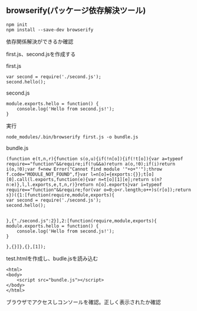 ## browserify(パッケージ依存解決ツール)

```
npm init
npm install --save-dev browserify
```

依存関係解決ができるか確認

first.js、second.jsを作成する

first.js

```
var second = require('./second.js');
second.hello();
```

second.js

```
module.exports.hello = function() {
    console.log('Hello from second.js!');
}
```

実行

```
node_modules/.bin/browserify first.js -o bundle.js
```

bundle.js

```
(function e(t,n,r){function s(o,u){if(!n[o]){if(!t[o]){var a=typeof require=="function"&&require;if(!u&&a)return a(o,!0);if(i)return i(o,!0);var f=new Error("Cannot find module '"+o+"'");throw f.code="MODULE_NOT_FOUND",f}var l=n[o]={exports:{}};t[o][0].call(l.exports,function(e){var n=t[o][1][e];return s(n?n:e)},l,l.exports,e,t,n,r)}return n[o].exports}var i=typeof require=="function"&&require;for(var o=0;o<r.length;o++)s(r[o]);return s})({1:[function(require,module,exports){
var second = require('./second.js');
second.hello();


},{"./second.js":2}],2:[function(require,module,exports){
module.exports.hello = function() {
    console.log('Hello from second.js!');
}

},{}]},{},[1]);

```



test.htmlを作成し、budle.jsを読み込む  

```
<html>
<body>
    <script src="bundle.js"></script>
</body>
</html>
```


ブラウザでアクセスしコンソールを確認。正しく表示されたか確認
